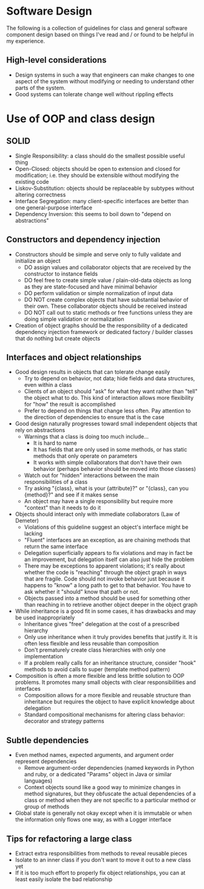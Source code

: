 # Software Design
The following is a collection of guidelines for class and general software component design based on things I've read and / or found to be helpful in my experience.

## High-level considerations
- Design systems in such a way that engineers can make changes to one aspect of the system without modifying or needing to understand other parts of the system.
- Good systems can tolerate change well without rippling effects

# Use of OOP and class design
## SOLID
- Single Responsibility: a class should do the smallest possible useful thing
- Open-Closed: objects should be open to extension and closed for modification; i.e. they should be extensible without modifying the existing code
- Liskov-Substitution: objects should be replaceable by subtypes without altering correctness
- Interface Segregation: many client-specific interfaces are better than one general-purpose interface
- Dependency Inversion: this seems to boil down to "depend on abstractions"

## Constructors and dependency injection
- Constructors should be simple and serve only to fully validate and initialize an object
    - DO assign values and collaborator objects that are received by the constructor to instance fields
    - DO feel free to create simple value / plain-old-data objects as long as they are state-focused and have minimal behavior
    - DO perform validation or simple normalization of input data
    - DO NOT create complex objects that have substantial behavior of their own. These collaborator objects should be received instead
    - DO NOT call out to static methods or free functions unless they are doing simple validation or normalization
- Creation of object graphs should be the responsibility of a dedicated dependency injection framework or dedicated factory / builder classes that do nothing but create objects

## Interfaces and object relationships
- Good design results in objects that can tolerate change easily
    - Try to depend on behavior, not data; hide fields and data structures, even within a class
    - Clients of an object should "ask" for what they want rather than "tell" the object what to do. This kind of interaction allows more flexibility for "how" the result is accomplished
    - Prefer to depend on things that change less often. Pay attention to the direction of dependencies to ensure that is the case
- Good design naturally progresses toward small independent objects that rely on abstractions
    - Warnings that a class is doing too much include...
        - It is hard to name
        - It has fields that are only used in some methods, or has static methods that only operate on parameters
        - It works with simple collaborators that don't have their own behavior (perhaps behavior should be moved into those classes)
    - Watch out for "hidden" interactions between the main responsibilities of a class
    - Try asking "{class}, what is your {attribute}?" or "{class}, can you {method}?" and see if it makes sense
    - An object may have a single responsibility but require more "context" than it needs to do it
- Objects should interact only with immediate collaborators (Law of Demeter)
    - Violations of this guideline suggest an object's interface might be lacking
    - "Fluent" interfaces are an exception, as are chaining methods that return the same interface
    - Delegation superficially appears to fix violations and may in fact be an improvement, but delegation itself can also just hide the problem
    - There may be exceptions to apparent violations; it's really about whether the code is "reaching" through the object graph in ways that are fragile. Code should not invoke behavior just because it happens to "know" a long path to get to that behavior. You have to ask whether it "should" know that path or not.
    - Objects passed into a method should be used for something other than reaching in to retrieve another object deeper in the object graph
- While inheritance is a good fit in some cases, it has drawbacks and may be used inappropriately
    - Inheritance gives "free" delegation at the cost of a prescribed hierarchy
    - Only use inheritance when it truly provides benefits that justify it. It is often less flexible and less reusable than composition
    - Don't prematurely create class hierarchies with only one implementation
    - If a problem really calls for an inheritance structure, consider "hook" methods to avoid calls to super (template method pattern)
- Composition is often a more flexible and less brittle solution to OOP problems. It promotes many small objects with clear responsibilities and interfaces
    - Composition allows for a more flexible and reusable structure than inheritance but requires the object to have explicit knowledge about delegation
    - Standard compositional mechanisms for altering class behavior: decorator and strategy patterns

## Subtle dependencies
- Even method names, expected arguments, and argument order represent dependencies
    - Remove argument-order dependencies (named keywords in Python and ruby, or a dedicated "Params" object in Java or similar languages)
    - Context objects sound like a good way to minimize changes in method signatures, but they obfuscate the actual dependencies of a class or method when they are not specific to a particular method or group of methods
- Global state is generally not okay except when it is immutable or when the information only flows one way, as with a Logger interface

## Tips for refactoring a large class
- Extract extra responsibilities from methods to reveal reusable pieces
- Isolate to an inner class if you don't want to move it out to a new class yet
- If it is too much effort to properly fix object relationships, you can at least easily isolate the bad relationship
